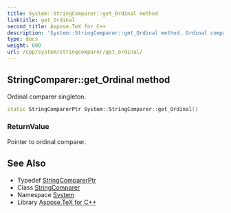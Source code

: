 ```yaml
---
title: System::StringComparer::get_Ordinal method
linktitle: get_Ordinal
second_title: Aspose.TeX for C++
description: 'System::StringComparer::get_Ordinal method. Ordinal comparer singleton in C++.'
type: docs
weight: 600
url: /cpp/system/stringcomparer/get_ordinal/
---
```

## StringComparer::get_Ordinal method


Ordinal comparer singleton.

```cpp
static StringComparerPtr System::StringComparer::get_Ordinal()
```


### ReturnValue

Pointer to ordinal comparer.

## See Also

* Typedef [StringComparerPtr](../../stringcomparerptr/)
* Class [StringComparer](../)
* Namespace [System](../../)
* Library [Aspose.TeX for C++](../../../)
